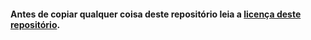 #### Antes de copiar qualquer coisa deste repositório leia a [licença deste repositório](https://github.com/Cogumelo-Seco/Cogu-FNF/blob/main/LICENSE).